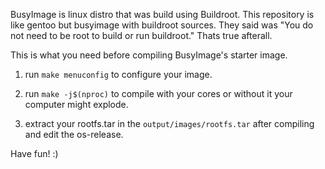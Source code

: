 
BusyImage is linux distro that was build using Buildroot.
This repository is like gentoo but busyimage with buildroot sources.
They said was "You do not need to be root to build or run buildroot."
Thats true afterall.

This is what you need before compiling BusyImage's starter image.

1) run `make menuconfig` to configure your image.

2) run `make -j$(nproc)` to compile with your cores or without it your computer might explode.

3) extract your rootfs.tar in the `output/images/rootfs.tar` after compiling and edit the os-release.

Have fun! :)

